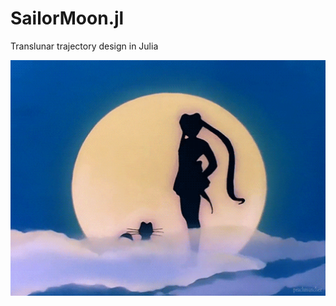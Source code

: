 # SailorMoon.jl
Translunar trajectory design in Julia

<p align="center">
    <img src="./etc/sailormoon.gif" width="550" title="smg">
</p>
